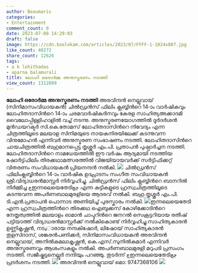 ```yaml
---
author: Beaumaris
categories:
- Entertainment
comment_count: 0
date: 2023-07-08 14:29:03
draft: false
image: https://cdn.boolokam.com/articles/2023/07/FFFF-1-1024x807.jpg
like_count: 40272
share_count: 12626
tags:
- a k lohithadas
- aparna balamurali
title: ലോഹി ഒരോര്‍മ്മ അനുസ്മരണം നടത്തി
view_count: 1312809
---
```


**ലോഹി ഒരോര്‍മ്മ അനുസ്മരണം നടത്തി** അരവിന്ദന്‍ നെല്ലുവായ് (സിനിമാസംവിധായകന്‍) ചില്‍ഡ്രന്‍സ് ഫിലിം ക്ലബ്ബിന്‍റെ 14-ാം വാര്‍ഷികവും ലോഹിതദാസിന്‍റെ 14-ാം ചരമവാര്‍ഷികദിനവും കേരള സാഹിത്യഅക്കാദമി വൈലോപ്പിള്ളിഹാളില്‍ വച്ച് നടന്നു. [](https://cdn.boolokam.com/articles/2023/07/FWFGG.jpg)അനുസ്മരണയോഗത്തില്‍ ദൂര്‍ദര്‍ശന്‍ മുന്‍ഡയറക്ടര്‍ സി.കെ.തോമസ് ലോഹിതദാസിന്‍റെ നിവേദ്യം എന്ന ചിത്രത്തിലൂടെ മലയാള സിനിമയുടെ നായകനിരയിലേക്ക് കടന്നുവന്ന വിനുമോഹന്‍ എന്നിവര്‍ അനുസ്മരണ സംഭാഷണം നടത്തി. ലോഹിതദാസിന്‍റെ ചായചിത്രത്തില്‍ ബഹുമാനപ്പെട്ട തൃശ്ശൂര്‍ എം.പി. പ്രതാപന്‍ പുഷ്പാര്‍ച്ചന നടത്തി. ലോഹിതദാസിന്‍റെ നാമധേയത്തില്‍ ഈ വര്‍ഷം ആദ്യമായി നടത്തിയ ഷോര്‍ട്ട്ഫിലിം തിരക്കഥാമത്സരത്തില്‍ വിജയിയായവര്‍ക്ക് സര്‍ട്ടിഫിക്കറ്റ് വിതരണം സംവിധായകന്‍ പ്രിയനന്ദന്‍ നല്‍കി. [![](https://cdn.boolokam.com/articles/2023/07/FFFF-1-1024x807.jpg)](https://cdn.boolokam.com/articles/2023/07/FFFF-1.jpg) ചില്‍ഡ്രന്‍സ് ഫിലിംക്ലബ്ബിന്‍റെ 14-ാം വാര്‍ഷിക ഉദ്ഘാടനം സംഗീത സംവിധായകന്‍ ശ്രീ.വിദ്യാധരന്‍മാസ്റ്റര്‍ നിര്‍വ്വഹിച്ചു. ചില്‍ഡ്രന്‍സ് ഫിലിം ക്ലബ്ബിന്‍റെ ബാനറില്‍ നിര്‍മ്മിച്ച ڇഇന്നലെയെതേടിچچ എന്ന കുട്ടികളുടെ ഹ്രസ്വചിത്രത്തിലൂടെ കടന്നുവന്ന അപര്‍ണബാലമുരളിയെ ആദരവ് നല്‍കി. ബഹു.തൃശ്ശൂര്‍ എം.പി. ടി.എന്‍.പ്രതാപന്‍ പൊന്നാട അണിയിച്ച് പുരസ്കാരം നല്‍കി. [![](https://cdn.boolokam.com/articles/2023/07/FFWFF-1024x682.jpg)](https://cdn.boolokam.com/articles/2023/07/FFWFF.jpg)ഇന്നലെയെതേടി എന്ന ഹ്രസ്വചിത്രത്തിന്‍റെ തിരക്കഥ ഐബുക്കസ് കോഴിക്കോടിന്‍റെ നേതൃത്വത്തില്‍ മലയാളം ഓമാന്‍ ചാപ്ടറിന്‍റെ ജനറല്‍ സെക്രട്ടറിയായ രതീഷ് പട്ടിയാത്ത് വിദ്യാധരന്‍മാസ്റ്റര്‍ക്ക് നല്‍കികൊണ്ട് നിര്‍വ്വഹിച്ചു.സാഹിത്യകാരന്‍ ഉണ്ണികൃഷ്ണന്‍, നടډാരായ നന്ദകിഷോര്‍, ലിഷോയ് സാഹിത്യകാരന്‍ തുളസിദാസ്, ശങ്കരന്‍പണിക്കര്‍, സിനിമാസംവിധായകന്‍ അരവിന്ദന്‍ നെല്ലുവായ്, അനില്‍കമലാകൃഷ്ണന്‍, കെ.എസ്.സുനില്‍കുമാര്‍ എന്നിവര്‍ അനുസ്മരണവും ആശംസകളും നല്‍കി. അപര്‍ണബാലമുരളി മറുപടി പ്രസംഗം നടത്തി. സജീഷ്കുട്ടനെല്ലൂര്‍ നന്ദിയും പറഞ്ഞു. തുടര്‍ന്ന് ڇഇന്നലെയെതേടിچچ പ്രദര്‍ശനം നടത്തി. [![](https://cdn.boolokam.com/articles/2023/07/FWWEEE-1024x682.jpg)](https://cdn.boolokam.com/articles/2023/07/FWWEEE.jpg) അരവിന്ദന്‍ നെല്ലുവായ് മൊ: 9747368106 [![](https://cdn.boolokam.com/articles/2023/07/FWW-1024x682.jpg)](https://cdn.boolokam.com/articles/2023/07/FWW.jpg)